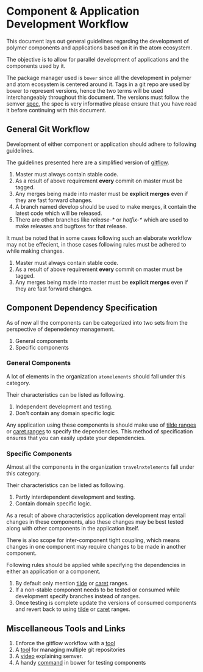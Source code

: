 # Component & Application Development Workflow

This document lays out general guidelines regarding the development of polymer
components and applications based on it in the atom ecosystem.

The objective is to allow for parallel development of applications and the components used by it.

The package manager used is `bower` since all the development in polymer and atom ecosystem is centered around it.
Tags in a git repo are used by bower to represent versions, hence the two terms will be used interchangeably throughout this document.
The versions must follow the semver [spec](http://semver.org/),
the spec is very informative please ensure that you have read it before continuing with this document.

## General Git Workflow

Development of either component or application should adhere to following guidelines.

The guidelines presented here are a simplified version of [gitflow](http://nvie.com/posts/a-successful-git-branching-model/).

1. Master must always contain stable code.
2. As a result of above requirement __every__ commit on master must be tagged.
3. Any merges being made into master must be __explicit merges__ even if they are fast forward changes.
4. A branch named develop should be used to make merges, it contain the latest code which will be released.
5. There are other branches like _release-*_ or _hotfix-*_ which are used to make releases and bugfixes for that release.

It must be noted that in some cases following such an elaborate workflow may not
be effecient, in those cases following rules must be adhered to while making changes.

1. Master must always contain stable code.
2. As a result of above requirement __every__ commit on master must be tagged.
3. Any merges being made into master must be __explicit merges__ even if they are fast forward changes.

## Component Dependency Specification

As of now all the components can be categorized into two sets from the perspective of
depenedency management.

1. General components
2. Specific components

### General Components

A lot of elements in the organization `atomelements` should fall under this category.

Their characteristics can be listed as following.

1. Independent development and testing.
2. Don't contain any domain specific logic

Any application using these components is should make use of [tilde ranges][2] or
[caret ranges][1] to specify the dependencies. This method of specification ensures
that you can easily update your dependencies.

### Specific Components

Almost all the components in the organization `travelnxtelements` fall under this category.

Their characteristics can be listed as following.

1. Partly interdependent development and testing.
2. Contain domain specific logic.

As a result of above characteristics application development may entail changes
in these components, also these changes may be best tested along with other components
in the application itself.

There is also scope for inter-component tight coupling, which means
changes in one component may require changes to be made in another component.

Following rules should be applied while specifying the dependencies in either an application or a component.


1. By default only mention [tilde][2] or [caret][1] ranges.
2. If a non-stable component needs to be tested or consumed while development specify branches instead of ranges.
3. Once testing is complete update the versions of consumed components and revert back to using [tilde][2] or [caret][1] ranges.

[1]: https://docs.npmjs.com/misc/semver#caret-ranges-1-2-3-0-2-5-0-0-4
[2]: https://docs.npmjs.com/misc/semver#tilde-ranges-1-2-3-1-2-1


## Miscellaneous Tools and Links

1. Enforce the gitflow workflow with a [tool](https://github.com/nvie/gitflow)
2. A [tool](https://www.npmjs.com/package/gitwalk) for managing multiple git repositories
3. A [video](https://docs.npmjs.com/getting-started/semantic-versioning) explaining semver.
4. A handy [command](http://bower.io/docs/api/#link) in bower for testing components
